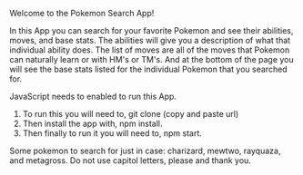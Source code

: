 Welcome to the Pokemon Search App! 

In this App you can search for your favorite Pokemon and see their abilities, moves, and base stats. The abilities will give you a description of what that individual ability does. The list of moves are all of the moves that Pokemon can naturally learn or with HM's or TM's. And at the bottom of the page you will see the base stats listed for the individual Pokemon that you searched for. 

JavaScript needs to enabled to run this App.

1)	To run this you will need to, git clone (copy and paste url)
2)	Then install the app with, npm install.
3)	Then finally to run it you will need to, npm start.


Some pokemon to search for just in case: charizard, mewtwo, rayquaza, and metagross. Do not use capitol letters, please and thank you.
